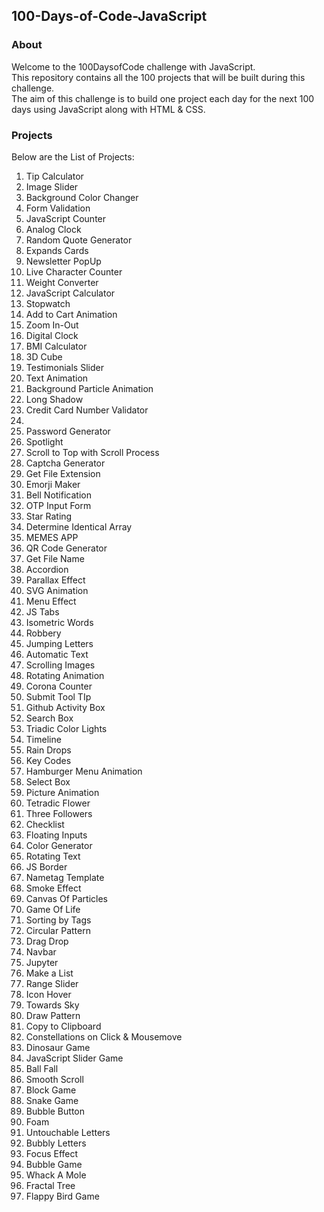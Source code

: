 ## 100-Days-of-Code-JavaScript

### About
Welcome to the 100DaysofCode challenge with JavaScript. <br>
This repository contains all the 100 projects that will be built during this challenge.<br>
The aim of this challenge is to build one project each day for the next 100 days using JavaScript along with HTML & CSS.

### Projects
Below are the List of Projects:
<ol>
<li>Tip Calculator</li>
<li>Image Slider</li>
<li>Background Color Changer</li>
<li>Form Validation</li>
<li>JavaScript Counter</li>
<li>Analog Clock</li>
<li>Random Quote Generator</li>
<li>Expands Cards</li>
<li>Newsletter PopUp</li>
<li>Live Character Counter</li>
<li>Weight Converter</li>
<li>JavaScript Calculator</li>
<li>Stopwatch</li>
<li>Add to Cart Animation</li>
<li>Zoom In-Out</li>
<li>Digital Clock</li>
<li>BMI Calculator</li>
<li>3D Cube</li>
<li>Testimonials Slider</li>
<li>Text Animation</li>
<li>Background Particle Animation</li>
<li>Long Shadow</li>
<li>Credit Card Number Validator<li> 
<li>Password Generator</li>
<li>Spotlight</li>
<li>Scroll to Top with Scroll Process</li>
<li>Captcha Generator</li>
<li>Get File Extension</li>
<li>Emorji Maker</li>
<li>Bell Notification</li>
<li>OTP Input Form</li>
<li>Star Rating</li>
<li>Determine Identical Array</li>
<li>MEMES APP</li>
<li>QR Code Generator</li>
<li>Get File Name</li>
<li>Accordion</li>
<li>Parallax Effect</li>
<li>SVG Animation</li>
<li>Menu Effect</li>
<li>JS Tabs</li>
<li>Isometric Words</li>
<li>Robbery</li>
<li>Jumping Letters</li>
<li>Automatic Text</li>
<li>Scrolling Images</li>
<li>Rotating Animation</li>
<li>Corona Counter</li>
<li>Submit Tool TIp</li>
<li>Github Activity Box</li>
<li>Search Box</li>
<li>Triadic Color Lights</li>
<li>Timeline</li>
<li>Rain Drops</li>
<li>Key Codes</li>
<li>Hamburger Menu Animation</li>
<li>Select Box</li>
<li>Picture Animation</li>
<li>Tetradic Flower</li>
<li>Three Followers</li>
<li>Checklist</li>
<li>Floating Inputs</li>
<li>Color Generator</li>
<li>Rotating Text</li>
<li>JS Border</li>
<li>Nametag Template</li>
<li>Smoke Effect</li>
<li>Canvas Of Particles</li>
<li>Game Of Life</li>
<li>Sorting by Tags</li>
<li>Circular Pattern</li>
<li>Drag Drop</li>
<li>Navbar</li>
<li>Jupyter</li>
<li>Make a List</li>
<li>Range Slider</li>
<li>Icon Hover</li>
<li>Towards Sky</li>
<li>Draw Pattern</li>
<li>Copy to Clipboard</li>
<li>Constellations on Click & Mousemove</li>
<li>Dinosaur Game</li>
<li>JavaScript Slider Game</li>
<li>Ball Fall</li>
<li>Smooth Scroll</li>
<li>Block Game</li>
<li>Snake Game</li>
<li>Bubble Button</li>
<li>Foam</li>
<li>Untouchable Letters</li>
<li>Bubbly Letters</li>
<li>Focus Effect</li>
<li>Bubble Game</li>
<li>Whack A Mole</li>
<li>Fractal Tree</li>
<li>Flappy Bird Game</li>
</ol>